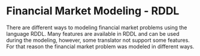 # Financial Market Modeling - RDDL

There are different ways to modeling financial market problems using the language RDDL. Many features are available in RDDL and can be used during the modeling, however, some translator not support some features. For that reason the financial market problem was modeled in different ways.   
